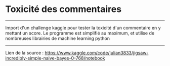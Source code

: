 # Toxicité des commentaires

***
Import d'un challenge kaggle pour tester la toxicité d'un commentaire en y mettant un score.
Le programme est simplifié au maximum, et utilise de nombreuses librairies de machine learning python
***
Lien de la source : https://www.kaggle.com/code/julian3833/jigsaw-incredibly-simple-naive-bayes-0-768/notebook


